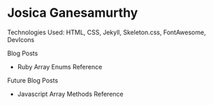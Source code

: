 # Josica Ganesamurthy

 Technologies Used: HTML, CSS, Jekyll, Skeleton.css, FontAwesome, DevIcons
 
 Blog Posts
 - Ruby Array Enums Reference
 
 Future Blog Posts
 - Javascript Array Methods Reference 
